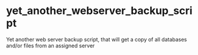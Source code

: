 # yet_another_webserver_backup_script
Yet another web server backup script, that will get a copy of all databases and/or files from an assigned server
